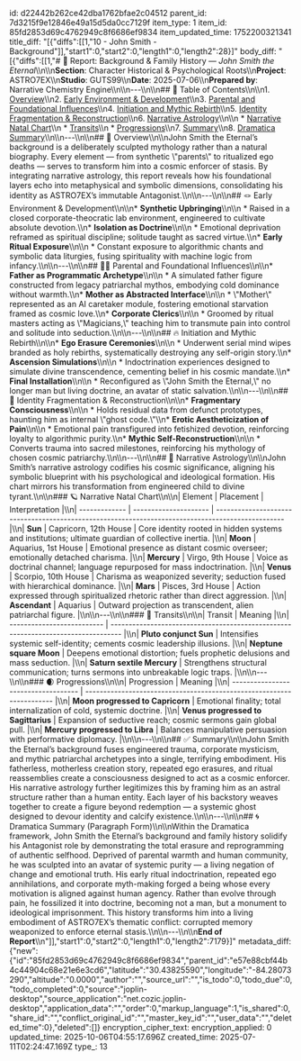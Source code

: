 id: d22442b262ce42dba1762bfae2c04512
parent_id: 7d3215f9e12846e49a15d5da0cc7129f
item_type: 1
item_id: 85fd2853d69c4762949c8f6686ef9834
item_updated_time: 1752200321341
title_diff: "[{\"diffs\":[[1,\"10 - John Smith - Background\"]],\"start1\":0,\"start2\":0,\"length1\":0,\"length2\":28}]"
body_diff: "[{\"diffs\":[[1,\"# 📘 Report: Background & Family History — *John Smith the Eternal*\\\n\\\n**Section**: Character Historical & Psychological Roots\\\n**Project**: ASTRO7EX\\\n**Studio**: GUTS99\\\n**Date**: 2025-07-06\\\n**Prepared by**: Narrative Chemistry Engine\\\n\\\n---\\\n\\\n## 📓 Table of Contents\\\n\\\n1. [Overview](#overview)\\\n2. [Early Environment & Development](#early-environment--development)\\\n3. [Parental and Foundational Influences](#parental-and-foundational-influences)\\\n4. [Initiation and Mythic Rebirth](#initiation-and-mythic-rebirth)\\\n5. [Identity Fragmentation & Reconstruction](#identity-fragmentation--reconstruction)\\\n6. [Narrative Astrology](#narrative-astrology)\\\n\\\n   * [Narrative Natal Chart](#narrative-natal-chart)\\\n   * [Transits](#transits)\\\n   * [Progressions](#progressions)\\\n7. [Summary](#summary)\\\n8. [Dramatica Summary](#dramatica-summary)\\\n\\\n---\\\n\\\n## 🧠 Overview\\\n\\\nJohn Smith the Eternal’s background is a deliberately sculpted mythology rather than a natural biography. Every element — from synthetic \\\"parents\\\" to ritualized ego deaths — serves to transform him into a cosmic enforcer of stasis. By integrating narrative astrology, this report reveals how his foundational layers echo into metaphysical and symbolic dimensions, consolidating his identity as ASTRO7EX’s immutable Antagonist.\\\n\\\n---\\\n\\\n## 🪢 Early Environment & Development\\\n\\\n* **Synthetic Upbringing**\\\n\\\n  * Raised in a closed corporate-theocratic lab environment, engineered to cultivate absolute devotion.\\\n* **Isolation as Doctrine**\\\n\\\n  * Emotional deprivation reframed as spiritual discipline; solitude taught as sacred virtue.\\\n* **Early Ritual Exposure**\\\n\\\n  * Constant exposure to algorithmic chants and symbolic data liturgies, fusing spirituality with machine logic from infancy.\\\n\\\n---\\\n\\\n## 🧑‍👦 Parental and Foundational Influences\\\n\\\n* **Father as Programmatic Archetype**\\\n\\\n  * A simulated father figure constructed from legacy patriarchal mythos, embodying cold dominance without warmth.\\\n* **Mother as Abstracted Interface**\\\n\\\n  * \\\"Mother\\\" represented as an AI caretaker module, fostering emotional starvation framed as cosmic love.\\\n* **Corporate Clerics**\\\n\\\n  * Groomed by ritual masters acting as \\\"Magicians,\\\" teaching him to transmute pain into control and solitude into seduction.\\\n\\\n---\\\n\\\n## 🔥 Initiation and Mythic Rebirth\\\n\\\n* **Ego Erasure Ceremonies**\\\n\\\n  * Underwent serial mind wipes branded as holy rebirths, systematically destroying any self-origin story.\\\n* **Ascension Simulations**\\\n\\\n  * Indoctrination experiences designed to simulate divine transcendence, cementing belief in his cosmic mandate.\\\n* **Final Installation**\\\n\\\n  * Reconfigured as \\\"John Smith the Eternal,\\\" no longer man but living doctrine, an avatar of static salvation.\\\n\\\n---\\\n\\\n## 🧩 Identity Fragmentation & Reconstruction\\\n\\\n* **Fragmentary Consciousness**\\\n\\\n  * Holds residual data from defunct prototypes, haunting him as internal \\\"ghost code.\\\"\\\n* **Erotic Aestheticization of Pain**\\\n\\\n  * Emotional pain transfigured into fetishized devotion, reinforcing loyalty to algorithmic purity.\\\n* **Mythic Self-Reconstruction**\\\n\\\n  * Converts trauma into sacred milestones, reinforcing his mythology of chosen cosmic patriarchy.\\\n\\\n---\\\n\\\n## 🔮 Narrative Astrology\\\n\\\nJohn Smith’s narrative astrology codifies his cosmic significance, aligning his symbolic blueprint with his psychological and ideological formation. His chart mirrors his transformation from engineered child to divine tyrant.\\\n\\\n### 🪐 Narrative Natal Chart\\\n\\\n| Element       | Placement             | Interpretation                                                                                    |\\\n| ------------- | --------------------- | ------------------------------------------------------------------------------------------------- |\\\n| **Sun**       | Capricorn, 12th House | Core identity rooted in hidden systems and institutions; ultimate guardian of collective inertia. |\\\n| **Moon**      | Aquarius, 1st House   | Emotional presence as distant cosmic overseer; emotionally detached charisma.                     |\\\n| **Mercury**   | Virgo, 9th House      | Voice as doctrinal channel; language repurposed for mass indoctrination.                          |\\\n| **Venus**     | Scorpio, 10th House   | Charisma as weaponized severity; seduction fused with hierarchical dominance.                     |\\\n| **Mars**      | Pisces, 3rd House     | Action expressed through spiritualized rhetoric rather than direct aggression.                    |\\\n| **Ascendant** | Aquarius              | Outward projection as transcendent, alien patriarchal figure.                                     |\\\n\\\n---\\\n\\\n### 🌊 Transits\\\n\\\n| Transit                    | Meaning                                                                           |\\\n| -------------------------- | --------------------------------------------------------------------------------- |\\\n| **Pluto conjunct Sun**     | Intensifies systemic self-identity; cements cosmic leadership illusions.          |\\\n| **Neptune square Moon**    | Deepens emotional distortion; fuels prophetic delusions and mass seduction.       |\\\n| **Saturn sextile Mercury** | Strengthens structural communication; turns sermons into unbreakable logic traps. |\\\n\\\n---\\\n\\\n### 🌒 Progressions\\\n\\\n| Progression                         | Meaning                                                               |\\\n| ----------------------------------- | --------------------------------------------------------------------- |\\\n| **Moon progressed to Capricorn**    | Emotional finality; total internalization of cold, systemic doctrine. |\\\n| **Venus progressed to Sagittarius** | Expansion of seductive reach; cosmic sermons gain global pull.        |\\\n| **Mercury progressed to Libra**     | Balances manipulative persuasion with performative diplomacy.         |\\\n\\\n---\\\n\\\n## ✅ Summary\\\n\\\nJohn Smith the Eternal’s background fuses engineered trauma, corporate mysticism, and mythic patriarchal archetypes into a single, terrifying embodiment. His fatherless, motherless creation story, repeated ego erasures, and ritual reassemblies create a consciousness designed to act as a cosmic enforcer. His narrative astrology further legitimizes this by framing him as an astral structure rather than a human entity. Each layer of his backstory weaves together to create a figure beyond redemption — a systemic ghost designed to devour identity and calcify existence.\\\n\\\n---\\\n\\\n## 🌀 Dramatica Summary (Paragraph Form)\\\n\\\nWithin the Dramatica framework, John Smith the Eternal’s background and family history solidify his Antagonist role by demonstrating the total erasure and reprogramming of authentic selfhood. Deprived of parental warmth and human community, he was sculpted into an avatar of systemic purity — a living negation of change and emotional truth. His early ritual indoctrination, repeated ego annihilations, and corporate myth-making forged a being whose every motivation is aligned against human agency. Rather than evolve through pain, he fossilized it into doctrine, becoming not a man, but a monument to ideological imprisonment. This history transforms him into a living embodiment of ASTRO7EX’s thematic conflict: corrupted memory weaponized to enforce eternal stasis.\\\n\\\n---\\\n\\\n**End of Report**\\\n\"]],\"start1\":0,\"start2\":0,\"length1\":0,\"length2\":7179}]"
metadata_diff: {"new":{"id":"85fd2853d69c4762949c8f6686ef9834","parent_id":"e57e88cbf44b4c44904c68e21e6e3cd6","latitude":"30.43825590","longitude":"-84.28073290","altitude":"0.0000","author":"","source_url":"","is_todo":0,"todo_due":0,"todo_completed":0,"source":"joplin-desktop","source_application":"net.cozic.joplin-desktop","application_data":"","order":0,"markup_language":1,"is_shared":0,"share_id":"","conflict_original_id":"","master_key_id":"","user_data":"","deleted_time":0},"deleted":[]}
encryption_cipher_text: 
encryption_applied: 0
updated_time: 2025-10-06T04:55:17.696Z
created_time: 2025-07-11T02:24:47.169Z
type_: 13